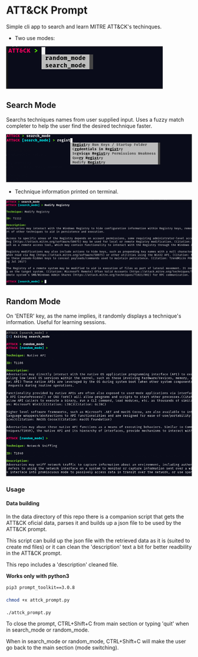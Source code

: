# ATT&CK Prompt

Simple cli app to search and learn MITRE ATT&CK's techinques.

* Two use modes:

![Mode Selection](/imgs/select_mode.png)

## Search Mode

Searchs techniques names from user supplied input. Uses a fuzzy match completer to help the user find the desired technique faster.

![Technique Search suggestions](/imgs/search_technique.png)

* Technique information printed on terminal.

![Technique Information](/imgs/technique_info.png)


## Random Mode

On 'ENTER' key, as the name implies, it randomly displays a technique's information.
Useful for learning sessions.

![Random Mode](/imgs/random_mode.png)

### Usage

#### Data building

In the data directory of this repo there is a companion script that gets the ATT&CK oficial data, parses it and builds up a json file to be used by the ATT&CK prompt.

This script can build up the json file with the retrieved data as it is (suited to create md files) or it can clean the 'description' text a bit for better readbility in the ATT&CK prompt.

This repo includes a 'description' cleaned file.

**Works only with python3**

```bash
pip3 prompt_toolkit==3.0.8

chmod +x attck_prompt.py

./attck_prompt.py
```

To close the prompt, CTRL+Shift+C from main section or typing 'quit' when in search_mode or random_mode.

When in search_mode or random_mode, CTRL+Shift+C will make the user go back to the main section (mode switching).

